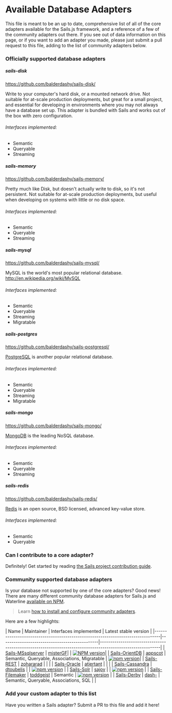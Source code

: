 # Available Database Adapters

This file is meant to be an up to date, comprehensive list of all of the core adapters available for the Sails.js framework, and a reference of a few of the community adapters out there.  If you see out of data information on this page, or if you want to add an adapter you made, please just submit a pull request to this file, adding to the list of community adapters below.


### Officially supported database adapters

##### sails-disk

https://github.com/balderdashy/sails-disk/

Write to your computer's hard disk, or a mounted network drive.  Not suitable for at-scale production deployments, but great for a small project, and essential for developing in environments where you may not always have a database set up. This adapter is bundled with Sails and works out of the box with zero configuration.

###### Interfaces implemented:
+ Semantic
+ Queryable
+ Streaming


##### sails-memory

https://github.com/balderdashy/sails-memory/

Pretty much like Disk, but doesn't actually write to disk, so it's not persistent.  Not suitable for at-scale production deployments, but useful when developing on systems with little or no disk space.

###### Interfaces implemented:
+ Semantic
+ Queryable
+ Streaming


##### sails-mysql

https://github.com/balderdashy/sails-mysql/

MySQL is the world's most popular relational database.
http://en.wikipedia.org/wiki/MySQL

###### Interfaces implemented:
+ Semantic
+ Queryable
+ Streaming
+ Migratable


##### sails-postgres

https://github.com/balderdashy/sails-postgresql/

[PostgreSQL](http://en.wikipedia.org/wiki/PostgreSQL) is another popular relational database.

###### Interfaces implemented:
+ Semantic
+ Queryable
+ Streaming
+ Migratable


##### sails-mongo

https://github.com/balderdashy/sails-mongo/


[MongoDB](http://en.wikipedia.org/wiki/MongoDB) is the leading NoSQL database.

###### Interfaces implemented:
+ Semantic
+ Queryable
+ Streaming

##### sails-redis

https://github.com/balderdashy/sails-redis/

[Redis](http://redis.io/) is an open source, BSD licensed, advanced key-value store.

###### Interfaces implemented:
+ Semantic
+ Queryable




### Can I contribute to a core adapter?

Definitely!  Get started by reading [the Sails project contribution guide](http://sailsjs.com/contributing).




### Community supported database adapters

Is your database not supported by one of the core adapters?  Good news!  There are many different community database adapters for Sails.js and Waterline [available on NPM](https://www.npmjs.com/search?q=sails+adapter).

> Learn [how to install and configure community adapters](http://sailsjs.com/docs/concepts/extending-sails/adapters).

Here are a few highlights:

|    Name                                                                         | Maintainer                                    | Interfaces implemented | Latest stable version                                                                                     |
|---------------------------------------------------------------------------------|-----------------------------------------------|-----------------------------------------------------------------------------------------------------------|
| [Sails-MSsqlserver](https://github.com/misterGF/sails-mssqlserver)              | [misterGF](https://github.com/misterGF)|  | [![NPM version](https://img.shields.io/npm/v/sails-sqlserver.svg?style=flat-square)](https://npmjs.org/package/sails-sqlserver)|
| [Sails-OrientDB](https://github.com/appscot/sails-orientdb)                     | [appscot](https://github.com/appscot)         | Semantic, Queryable, Associations, Migratable | [![npm version](https://badge.fury.io/js/sails-orientdb.svg)](http://badge.fury.io/js/sails-orientdb)|
| [Sails-REST](https://github.com/zohararad/sails-rest)                           | [zohararad](https://github.com/zohararad)     |  | |
| [Sails-Oracle](https://github.com/atiertant/sails-oracle)                       | [atiertant](https://github.com/atiertant)     |  | |
| [Sails-Cassandra](https://github.com/dtoubelis/sails-cassandra)                 | [dtoubelis](https://github.com/dtoubelis)     |  | [![npm version](https://badge.fury.io/js/sails-cassandra.svg)](http://badge.fury.io/js/sails-cassandra) |
| [Sails-Solr](https://github.com/sajov/sails-solr)                               | [sajov](https://github.com/sajov)             |  | [![npm version](https://badge.fury.io/js/sails-solr.svg)](http://badge.fury.io/js/sails-solr) |
| [Sails-Filemaker](https://github.com/geistinteractive/sails-filemaker)          | [toddgeist](https://github.com/toddgeist)     | Semantic |  [![npm version](https://badge.fury.io/js/sails-filemaker.svg)](http://badge.fury.io/js/sails-filemaker) |
| [Sails-Derby](https://github.com/dash-/node-sails-derby)                        | [dash-](https://github.com/dash-)             | Semantic, Queryable, Associations, SQL |  |

### Add your custom adapter to this list

Have you written a Sails adapter? Submit a PR to this file and add it here!


<docmeta name="displayName" value="Available Adapters">

